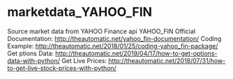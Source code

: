 # marketdata_YAHOO_FIN
Source market data from YAHOO Finance api YAHOO_FIN
Official Documentation: http://theautomatic.net/yahoo_fin-documentation/
Coding Example: http://theautomatic.net/2018/01/25/coding-yahoo_fin-package/
Get ptions Data: http://theautomatic.net/2019/04/17/how-to-get-options-data-with-python/
Get Live Prices: http://theautomatic.net/2018/07/31/how-to-get-live-stock-prices-with-python/
